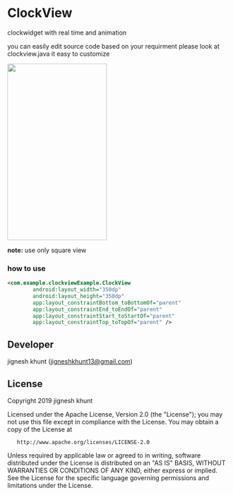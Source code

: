 # ClockView
clockwidget with real time and animation

you can easily edit source code based on your requirment please look at clockview.java it easy to customize

<image src=https://user-images.githubusercontent.com/20221469/58963056-1cedc980-87ca-11e9-9134-eb03611694e3.gif
 width=225 height=400>
 
**note:** use only square view

### how to use
```xml
<com.example.clockviewExample.ClockView
        android:layout_width="350dp"
        android:layout_height="350dp"
        app:layout_constraintBottom_toBottomOf="parent"
        app:layout_constraintEnd_toEndOf="parent"
        app:layout_constraintStart_toStartOf="parent"
        app:layout_constraintTop_toTopOf="parent" />

```

 
##  Developer
  jignesh khunt
  (jigneshkhunt13@gmail.com)
  
##  License

Copyright 2019 jignesh khunt

   Licensed under the Apache License, Version 2.0 (the "License");
   you may not use this file except in compliance with the License.
   You may obtain a copy of the License at

       http://www.apache.org/licenses/LICENSE-2.0

   Unless required by applicable law or agreed to in writing, software
   distributed under the License is distributed on an "AS IS" BASIS,
   WITHOUT WARRANTIES OR CONDITIONS OF ANY KIND, either express or implied.
   See the License for the specific language governing permissions and
   limitations under the License.
